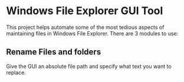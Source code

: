 # Windows File Explorer GUI Tool

This project helps automate some of the most tedious aspects of maintaining files in Windows File Explorer. There are 3 modules to use:

## Rename Files and folders

Give the GUI an absolute file path and specify what text you want to replace.  